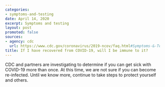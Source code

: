```yaml
---
categories:
- symptoms-and-testing
date: April 14, 2020
excerpt: Symptoms and testing
layout: post
promoted: false
sources:
- agency: cdc
  url: https://www.cdc.gov/coronavirus/2019-ncov/faq.html#Symptoms-&-Testing
title: If I have recovered from COVID-19, will I be immune to it?
---
```


CDC and partners are investigating to determine if you can get sick with COVID-19 more than once. At this time, we are not sure if you can become re-infected. Until we know more, continue to take steps to protect yourself and others.
